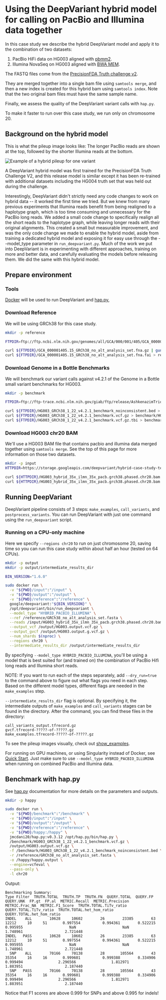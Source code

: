 # Using the DeepVariant hybrid model for calling on PacBio and Illumina data together

In this case study we describe the hybrid DeepVariant model and apply it to the
combination of two datasets:

1.  PacBio HiFi data on HG003 aligned with
    [pbmm2](https://github.com/PacificBiosciences/pbmm2).
2.  Illumina NovaSeq on HG003 aligned with
    [BWA MEM](https://github.com/lh3/bwa).

The FASTQ files come from the
[PrecisionFDA Truth challenge v2](https://precision.fda.gov/challenges/10/view).

They are merged together into a single bam file using `samtools merge`, and then
a new index is created for this hybrid bam using `samtools index`. Note that the
two original bam files must have the same sample name.

Finally, we assess the quality of the DeepVariant variant calls with `hap.py`.

To make it faster to run over this case study, we run only on chromosome 20.

## Background on the hybrid model

This is what the pileup image looks like: The longer PacBio reads are shown at
the top, followed by the shorter Illumina reads at the bottom.

![Example of a hybrid pileup for one variant](images/hybrid_pileup.png)

A DeepVariant hybrid model was first trained for the PrecisionFDA Truth
Challenge V2, and this release model is similar except it has been re-trained
with additional datasets including the HG004 truth set that was held out during
the challenge.

Interestingly, DeepVariant didn't strictly need any code changes to work on
hybrid data -- it worked the first time we tried. But we knew from many previous
experiments that Illumina reads benefit from being realigned to a haplotype
graph, which is too time consuming and unnecessary for the PacBio long reads. We
added a small code change to specifically realign all the short reads to the
haplotype graph, while leaving longer reads with their original alignments. This
created a small but measurable improvement, and was the only code change we made
to enable the hybrid model, aside from training a dedicated hybrid model and
exposing it for easy use through the --model_type parameter in
`run_deepvariant.py`. Much of the work we put into DeepVariant is in
experimenting with different approaches, training on more and better data, and
carefully evaluating the models before releasing them. We did the same with this
hybrid model.

## Prepare environment

### Tools

[Docker](https://docs.docker.com/get-docker/) will be used to run DeepVariant
and [hap.py](https://github.com/illumina/hap.py),

### Download Reference

We will be using GRCh38 for this case study.

```bash
mkdir -p reference

FTPDIR=ftp://ftp.ncbi.nlm.nih.gov/genomes/all/GCA/000/001/405/GCA_000001405.15_GRCh38/seqs_for_alignment_pipelines.ucsc_ids

curl ${FTPDIR}/GCA_000001405.15_GRCh38_no_alt_analysis_set.fna.gz | gunzip > reference/GRCh38_no_alt_analysis_set.fasta
curl ${FTPDIR}/GCA_000001405.15_GRCh38_no_alt_analysis_set.fna.fai > reference/GRCh38_no_alt_analysis_set.fasta.fai
```

### Download Genome in a Bottle Benchmarks

We will benchmark our variant calls against v4.2.1 of the Genome in a Bottle
small variant benchmarks for HG003.

```bash
mkdir -p benchmark

FTPDIR=ftp://ftp-trace.ncbi.nlm.nih.gov/giab/ftp/release/AshkenazimTrio/HG003_NA24149_father/NISTv4.2.1/GRCh38

curl ${FTPDIR}/HG003_GRCh38_1_22_v4.2.1_benchmark_noinconsistent.bed > benchmark/HG003_GRCh38_1_22_v4.2.1_benchmark_noinconsistent.bed
curl ${FTPDIR}/HG003_GRCh38_1_22_v4.2.1_benchmark.vcf.gz > benchmark/HG003_GRCh38_1_22_v4.2.1_benchmark.vcf.gz
curl ${FTPDIR}/HG003_GRCh38_1_22_v4.2.1_benchmark.vcf.gz.tbi > benchmark/HG003_GRCh38_1_22_v4.2.1_benchmark.vcf.gz.tbi
```

### Download HG003 chr20 BAM

We'll use a HG003 BAM file that contains pacbio and illumina data merged
together using `samtools merge`. See the top of this page for more information
on those two datasets.

```bash
mkdir -p input
HTTPDIR=https://storage.googleapis.com/deepvariant/hybrid-case-study-testdata

curl ${HTTPDIR}/HG003_hybrid_35x_ilmn_35x_pacb.grch38.phased.chr20.bam > input/HG003_hybrid_35x_ilmn_35x_pacb.grch38.phased.chr20.bam
curl ${HTTPDIR}/HG003_hybrid_35x_ilmn_35x_pacb.grch38.phased.chr20.bam.bai > input/HG003_hybrid_35x_ilmn_35x_pacb.grch38.phased.chr20.bam.bai
```

## Running DeepVariant

DeepVariant pipeline consists of 3 steps: `make_examples`, `call_variants`, and
`postprocess_variants`. You can run DeepVariant with just one command using the
`run_deepvariant` script.

### Running on a CPU-only machine

Here we specify `--regions chr20` to run on just chromosome 20, saving time so
you can run this case study within about half an hour (tested on 64 CPUs).

```bash
mkdir -p output
mkdir -p output/intermediate_results_dir

BIN_VERSION="1.6.0"

sudo docker run \
  -v "${PWD}/input":"/input" \
  -v "${PWD}/output":"/output" \
  -v "${PWD}/reference":"/reference" \
  google/deepvariant:"${BIN_VERSION}" \
  /opt/deepvariant/bin/run_deepvariant \
  --model_type "HYBRID_PACBIO_ILLUMINA" \
  --ref /reference/GRCh38_no_alt_analysis_set.fasta \
  --reads /input/HG003_hybrid_35x_ilmn_35x_pacb.grch38.phased.chr20.bam \
  --output_vcf /output/HG003.output.vcf.gz \
  --output_gvcf /output/HG003.output.g.vcf.gz \
  --num_shards $(nproc) \
  --regions chr20 \
  --intermediate_results_dir /output/intermediate_results_dir
```

By specifying `--model_type HYBRID_PACBIO_ILLUMINA`, you'll be using a model
that is best suited for (and trained on) the combination of PacBio Hifi long
reads and Illumina short reads.

NOTE: If you want to run each of the steps separately, add `--dry_run=true`
to the command above to figure out what flags you need in each step. Based on
the different model types, different flags are needed in the `make_examples`
step.

`--intermediate_results_dir` flag is optional. By specifying it, the
intermediate outputs of `make_examples` and `call_variants` stages can be found
in the directory. After the command, you can find these files in the directory:

```
call_variants_output.tfrecord.gz
gvcf.tfrecord-?????-of-?????.gz
make_examples.tfrecord-?????-of-?????.gz
```

To see the pileup images visually, check out [show_examples](show-examples.md).

For running on GPU machines, or using Singularity instead of Docker, see
[Quick Start](deepvariant-quick-start.md). Just make sure to use `--model_type
HYBRID_PACBIO_ILLUMINA` when running on combined PacBio and Illumina data.

## Benchmark with hap.py

See [hap.py](https://github.com/illumina/hap.py) documentation for more details
on the parameters and outputs.

```bash
mkdir -p happy

sudo docker run \
  -v "${PWD}/benchmark":"/benchmark" \
  -v "${PWD}/input":"/input" \
  -v "${PWD}/output":"/output" \
  -v "${PWD}/reference":"/reference" \
  -v "${PWD}/happy:/happy" \
  jmcdani20/hap.py:v0.3.12 /opt/hap.py/bin/hap.py \
  /benchmark/HG003_GRCh38_1_22_v4.2.1_benchmark.vcf.gz \
  /output/HG003.output.vcf.gz \
  -f /benchmark/HG003_GRCh38_1_22_v4.2.1_benchmark_noinconsistent.bed \
  -r /reference/GRCh38_no_alt_analysis_set.fasta \
  -o /happy/happy.output \
  --engine=vcfeval \
  --pass-only \
  -l chr20
```

Output:

```
Benchmarking Summary:
Type Filter  TRUTH.TOTAL  TRUTH.TP  TRUTH.FN  QUERY.TOTAL  QUERY.FP  QUERY.UNK  FP.gt  FP.al  METRIC.Recall  METRIC.Precision  METRIC.Frac_NA  METRIC.F1_Score  TRUTH.TOTAL.TiTv_ratio  QUERY.TOTAL.TiTv_ratio  TRUTH.TOTAL.het_hom_ratio  QUERY.TOTAL.het_hom_ratio
INDEL    ALL        10628     10602        26        23385        63      12212     10     51       0.997554          0.994361        0.522215         0.995955                     NaN                     NaN                   1.748961                   2.721448
INDEL   PASS        10628     10602        26        23385        63      12212     10     51       0.997554          0.994361        0.522215         0.995955                     NaN                     NaN                   1.748961                   2.721448
  SNP    ALL        70166     70138        28       105564        43      35354     16     16       0.999601          0.999388        0.334906         0.999494                2.296566                1.812971                   1.883951                   2.187440
  SNP   PASS        70166     70138        28       105564        43      35354     16     16       0.999601          0.999388        0.334906         0.999494                2.296566                1.812971                   1.883951                   2.187440
```

Notice that F1 scores are above 0.999 for SNPs and above 0.995 for indels!
